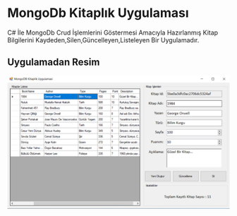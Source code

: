 # MongoDb Kitaplık Uygulaması 

C# İle MongoDb Crud İşlemlerini Göstermesi Amacıyla Hazırlanmış Kitap Bilgilerini Kaydeden,Silen,Güncelleyen,Listeleyen Bir Uygulamadır. 

## Uygulamadan Resim

![Resim1](https://raw.githubusercontent.com/berkekurnaz/CSharpExamples/master/MongoDB_Kitaplik_Uygulamasi/res1.png) <br />
